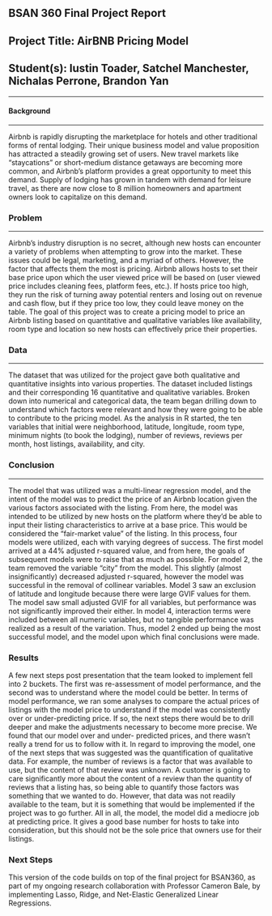 ## BSAN 360 Final Project Report

## Project Title: AirBNB Pricing Model

## Student(s): Iustin Toader, Satchel Manchester, Nichalas Perrone, Brandon Yan

---

#### Background
---
Airbnb is rapidly disrupting the marketplace for hotels and other traditional forms of
rental lodging. Their unique business model and value proposition has attracted a steadily growing set of users. New travel markets like “staycations” or short-medium distance getaways are becoming more common, and Airbnb’s platform provides a great opportunity to meet this demand. Supply of lodging has grown in tandem with demand for leisure travel, as there are now close to 8 million homeowners and apartment owners look to capitalize on this demand.


### Problem
---
Airbnb’s industry disruption is no secret, although new hosts can encounter a variety of
problems when attempting to grow into the market. These issues could be legal, marketing, and a myriad of others. However, the factor that affects them the most is pricing. Airbnb allows hosts to set their base price upon which the user viewed price will be based on (user viewed price includes cleaning fees, platform fees, etc.). If hosts price too high, they run the risk of turning away potential renters and losing out on revenue and cash flow, but if they price too low, they could leave money on the table. The goal of this project was to create a pricing model to price an Airbnb listing based on quantitative and qualitative variables like availability, room type and location so new hosts can effectively price their properties.

### Data 
---
The dataset that was utilized for the project gave both qualitative and quantitative insights
into various properties. The dataset included listings and their corresponding 16 quantitative and qualitative variables. Broken down into numerical and categorical data, the team began drilling down to understand which factors were relevant and how they were going to be able to contribute to the pricing model.
As the analysis in R started, the ten variables that initial were neighborhood, latitude, longitude, room type, minimum nights (to book the lodging), number of reviews, reviews per month, host listings, availability, and city.

### Conclusion
---
The model that was utilized was a multi-linear regression model, and the intent of the
model was to predict the price of an Airbnb location given the various factors associated with the listing. From here, the model was intended to be utilized by new hosts on the platform where they’d be able to input their listing characteristics to arrive at a base price. This would be considered the “fair-market value” of the listing.
In this process, four models were utilized, each with varying degrees of success. The first model arrived at a 44% adjusted r-squared value, and from here, the goals of subsequent models were to raise that as much as possible. For model 2, the team removed the variable “city” from the model. This slightly (almost insignificantly) decreased adjusted r-squared, however the model was successful in the removal of collinear variables. Model 3 saw an exclusion of latitude and longitude because there were large GVIF values for them. The model saw small adjusted GVIF for all variables, but performance was not significantly improved their either. In model 4, interaction terms were included between all numeric variables, but no tangible performance was realized as a result of the variation. Thus, model 2 ended up being the most successful model, and the model upon which final conclusions were made.

### Results
A few next steps post presentation that the team looked to implement fell into 2 buckets.
The first was re-assessment of model performance, and the second was to understand where the model could be better. In terms of model performance, we ran some analyses to compare the actual prices of listings with the model price to understand if the model was consistently over or under-predicting price. If so, the next steps there would be to drill deeper and make the adjustments necessary to become more precise. We found that our model over and under- predicted prices, and there wasn’t really a trend for us to follow with it.
In regard to improving the model, one of the next steps that was suggested was the quantification of qualitative data. For example, the number of reviews is a factor that was available to use, but the content of that review was unknown. A customer is going to care significantly more about the content of a review than the quantity of reviews that a listing has, so being able to quantify those factors was something that we wanted to do. However, that data was not readily available to the team, but it is something that would be implemented if the project was to go further.
All in all, the model, the model did a mediocre job at predicting price. It gives a good base number for hosts to take into consideration, but this should not be the sole price that owners use for their listings.

### Next Steps
This version of the code builds on top of the final project for BSAN360, as part of my ongoing research collaboration with Professor Cameron Bale, by implementing Lasso, Ridge, and Net-Elastic Generalized Linear Regressions. 
